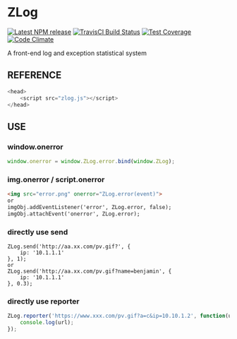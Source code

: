 # ZLog

[![Latest NPM release][npm-badge]][npm-badge-url]
[![TravisCI Build Status][travis-badge]][travis-badge-url]
[![Test Coverage][coveralls-badge]][coveralls-badge-url]
[![Code Climate][codeclimate-badge]][codeclimate-badge-url]

[npm-badge]: https://img.shields.io/npm/v/zloges.svg
[npm-badge-url]: https://www.npmjs.com/package/zloges
[travis-badge]: https://img.shields.io/travis/zuojj/zlog/master.svg?label=TravisCI
[travis-badge-url]: https://travis-ci.org/zuojj/zlog
[coveralls-badge]: https://img.shields.io/coveralls/zuojj/zlog/master.svg
[coveralls-badge-url]: https://coveralls.io/github/zuojj/zlog
[codeclimate-badge]: https://img.shields.io/codeclimate/github/zuojj/zlog.svg
[codeclimate-badge-url]: https://codeclimate.com/github/zuojj/zlog

A front-end log and exception statistical system

## REFERENCE
```js
<head>
    <script src="zlog.js"></script>
</head>
```

## USE

### window.onerror
```js
window.onerror = window.ZLog.error.bind(window.ZLog);
```

### img.onerror / script.onerror
```html
<img src="error.png" onerror="ZLog.error(event)">
or
imgObj.addEventListener('error', ZLog.error, false);
imgObj.attachEvent('onerror', ZLog.error);
```

### directly use send
```
ZLog.send('http://aa.xx.com/pv.gif?', {
    ip: '10.1.1.1'
}, 1);
or
ZLog.send('http://aa.xx.com/pv.gif?name=benjamin', {
    ip: '10.1.1.1'
}, 0.3);
```

### directly use reporter
```js
ZLog.reporter('https://www.xxx.com/pv.gif?a=c&ip=10.10.1.2', function(url) {
    console.log(url);
});
```

